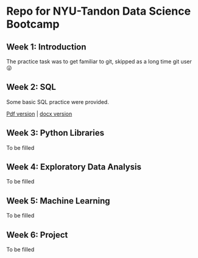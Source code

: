 # Repo for NYU-Tandon Data Science Bootcamp

## Week 1: Introduction

The practice task was to get familiar to git, skipped as a long time git user :stuck_out_tongue_winking_eye:

## Week 2: SQL

Some basic SQL practice were provided.

[Pdf version](https://github.com/KrisCSu/data-science-bootcamp/blob/main/week02/Week%2002_%20SQL%20Practice%20Tasks.pdf) | [docx version](https://github.com/KrisCSu/data-science-bootcamp/blob/main/week02/Week%2002_%20SQL%20Practice%20Tasks.docx)

## Week 3: Python Libraries

To be filled

## Week 4: Exploratory Data Analysis

To be filled

## Week 5: Machine Learning

To be filled

## Week 6: Project

To be filled
